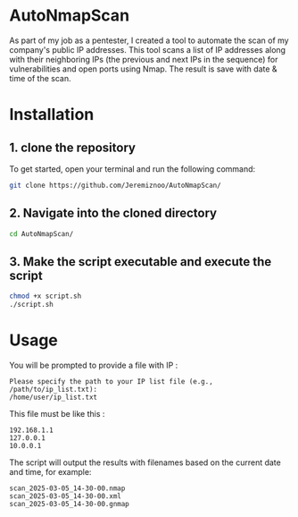 # AutoNmapScan
As part of my job as a pentester, I created a tool to automate the scan of my company's public IP addresses. This tool scans a list of IP addresses along with their neighboring IPs (the previous and next IPs in the sequence) for vulnerabilities and open ports using Nmap. The result is save with date & time of the scan.

# Installation

## 1. clone the repository 

To get started, open your terminal and run the following command:

```bash
git clone https://github.com/Jeremiznoo/AutoNmapScan/
```

## 2. Navigate into the cloned directory

```bash
cd AutoNmapScan/
```

## 3. Make the script executable and execute the script

```bash
chmod +x script.sh
./script.sh
```
# Usage

You will be prompted to provide a file with IP :

```
Please specify the path to your IP list file (e.g., /path/to/ip_list.txt):
/home/user/ip_list.txt
```
This file must be like this : 

```
192.168.1.1
127.0.0.1
10.0.0.1
```
The script will output the results with filenames based on the current date and time, for example:

```
scan_2025-03-05_14-30-00.nmap
scan_2025-03-05_14-30-00.xml
scan_2025-03-05_14-30-00.gnmap
```
